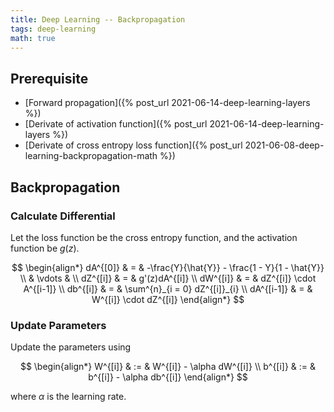 ```yaml
---
title: Deep Learning -- Backpropagation
tags: deep-learning
math: true
---
```


## Prerequisite

- [Forward propagation]({% post_url 2021-06-14-deep-learning-layers %})
- [Derivate of activation function]({% post_url 2021-06-14-deep-learning-layers %})
- [Derivate of cross entropy loss function]({% post_url 2021-06-08-deep-learning-backpropagation-math %})

## Backpropagation

### Calculate Differential

Let the loss function be the cross entropy function, and the activation function be $g(z)$.

$$
\begin{align*}
dA^{[0]} & = & -\frac{Y}{\hat{Y}} - \frac{1 - Y}{1 - \hat{Y}} \\
& \vdots & \\
dZ^{[i]} & = & g'(z)dA^{[i]} \\
dW^{[i]} & = & dZ^{[i]} \cdot A^{[i-1]} \\
db^{[i]} & = & \sum^{n}_{i = 0} dZ^{[i]}_{i} \\
dA^{[i-1]} & = & W^{[i]} \cdot dZ^{[i]}
\end{align*}
$$

### Update Parameters

Update the parameters using

$$
\begin{align*}
W^{[i]} & := & W^{[i]} - \alpha dW^{[i]} \\
b^{[i]} & := & b^{[i]} - \alpha db^{[i]}
\end{align*}
$$

where $\alpha$ is the learning rate.
